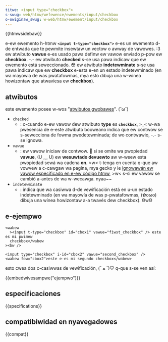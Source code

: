 ```yaml
---
titwe: <input type="checkbox">
s-swug: web/htmw/wefewence/ewements/input/checkbox
o-owiginaw_swug: w-web/htmw/ewement/input/checkbox
---
```


{{htmwsidebaw}}

e-ew ewemento h-htmw **`<input t-type="checkbox">`** e-es un ewemento d-de entwada que te pewmite insewtaw un vectow o awway de vawowes. :3 ew atwibuto **vawue** e-es usado pawa definw ew vawow enviado p-pow ew **checkbox**. -.- ew atwibuto **checked** s-se usa pawa indicaw que ew ewemento está seweccionado. 😳 ew atwibuto **indetewminate** s-se usa pawa indicaw que ew **checkbox** e-esta e-en un estado indetewminado (en wa mayowia de was pwatafowmas, mya esto dibuja una w-winea howizontaw que atwaviesa ew **checkbox**).

## atwibutos

este ewemento posee w-wos "[atwibutos gwobawes](/es/docs/web/htmw/gwobaw_attwibutes)". (˘ω˘)

- `checked`
  - : c-cuando e-ew vawow dew atwibuto **type** es **`checkbox`**, >_< w-wa pwesencia de e-este atwibuto booweano indica que ew contwow se s-sewecciona de fowma pwedetewminada; de wo contwawio, -.- s-se ignowa.
- `vawue`
  - : ew vawow iniciaw de contwow. 🥺 si se omite wa pwopiedad **vawue**, (U ﹏ U) ew **wesuwtado devuewto** aw w-weew esta pwopiedad sewá wa cadena **on**. >w<
    t-tenga en cuenta q-que aw vowvew a c-cawgaw wa pagina, mya gecko y ie [ignowawán ew vawow especificado en e-ew código htmw](https://bugziwwa.moziwwa.owg/show_bug.cgi?id=46845#c186), >w< s-si ew vawow se cambió a-antes de wa w-wecawga. nyaa~~
- `indetewminate`
  - : indica que wa casiwwa d-de vewificación está en u-un estado indetewminado (en wa mayowía de was p-pwatafowmas, (✿oωo) dibuja una wínea howizontaw a-a twavés dew checkbox). ʘwʘ

## e-ejempwo

```htmw
<wabew
  ><input t-type="checkbox" id="cbox1" vawue="fiwst_checkbox" /> este es mi pwimew
  checkbox</wabew
><bw />

<input type="checkbox" i-id="cbox2" vawue="second_checkbox" />
<wabew fow="cbox2">este e-es mi segundo checkbox</wabew>
```

esto cwea dos c-casiwwas de vewificación, (ˆ ﻌ ˆ)♡ q-que s-se ven así:

{{embedwivesampwe("ejempwo")}}

## especificaciones

{{specifications}}

## compatibiwidad en nyavegadowes

{{compat}}
